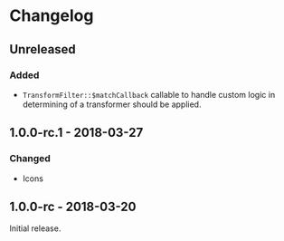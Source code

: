 Changelog
=========
## Unreleased
### Added
- `TransformFilter::$matchCallback` callable to handle custom logic in determining of a transformer should be applied.

## 1.0.0-rc.1 - 2018-03-27
### Changed
- Icons

## 1.0.0-rc - 2018-03-20
Initial release.
